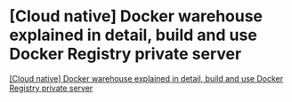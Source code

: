 # [Cloud native] Docker warehouse explained in detail, build and use Docker Registry private server
[[Cloud native] Docker warehouse explained in detail, build and use Docker Registry private server](https://aiwithcloud.com/2022/09/19/cloud_native_docker_warehouse_explained_in_detail_build_and_use_docker_registry_private_server/)